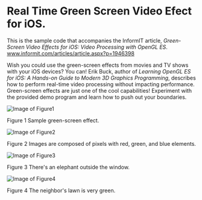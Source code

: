 # Real Time Green Screen Video Efect for iOS.

This is the sample code that accompanies the InformIT article, *Green-Screen Video Effects for iOS: Video Processing with OpenGL ES*. www.informit.com/articles/article.aspx?p=1946398

Wish you could use the green-screen effects from movies and TV shows with your iOS devices? You can! Erik Buck, author of *Learning OpenGL ES for iOS: A Hands-on Guide to Modern 3D Graphics Programming*, describes how to perform real-time video processing without impacting performance. Green-screen effects are just one of the cool capabilities! Experiment with the provided demo program and learn how to push out your boundaries.

![Image of Figure1](http://ptgmedia.pearsoncmg.com/images/art_buck_iosgreenscreen/elementLinks/buck1_fig01.jpg)

Figure 1 Sample green-screen effect.

![Image of Figure2](http://ptgmedia.pearsoncmg.com/images/art_buck_iosgreenscreen/elementLinks/buck1_fig02.jpg)

Figure 2 Images are composed of pixels with red, green, and blue elements.

![Image of Figure3](http://ptgmedia.pearsoncmg.com/images/art_buck_iosgreenscreen/elementLinks/buck1_fig03.jpg)

Figure 3 There's an elephant outside the window.

![Image of Figure4](http://ptgmedia.pearsoncmg.com/images/art_buck_iosgreenscreen/elementLinks/buck1_fig04.jpg)

Figure 4 The neighbor's lawn is very green.
